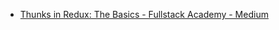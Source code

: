 * [Thunks in Redux: The Basics - Fullstack Academy - Medium](https://medium.com/fullstack-academy/thunks-in-redux-the-basics-85e538a3fe60)